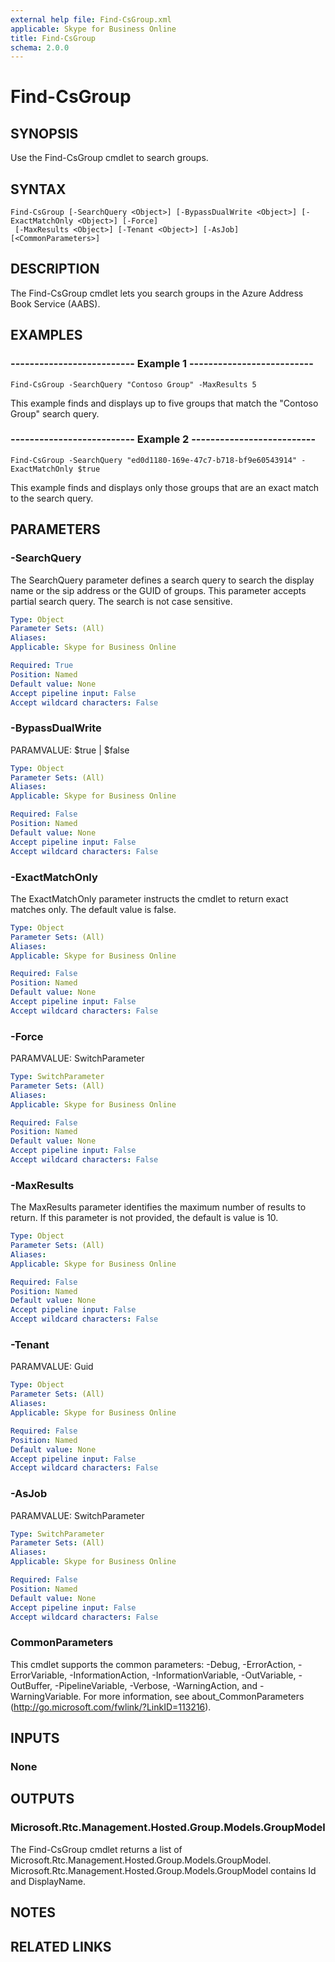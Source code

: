 ```yaml
---
external help file: Find-CsGroup.xml
applicable: Skype for Business Online
title: Find-CsGroup
schema: 2.0.0
---
```


# Find-CsGroup

## SYNOPSIS
Use the Find-CsGroup cmdlet to search groups.

## SYNTAX

```
Find-CsGroup [-SearchQuery <Object>] [-BypassDualWrite <Object>] [-ExactMatchOnly <Object>] [-Force]
 [-MaxResults <Object>] [-Tenant <Object>] [-AsJob] [<CommonParameters>]
```

## DESCRIPTION
The Find-CsGroup cmdlet lets you search groups in the Azure Address Book Service (AABS).

## EXAMPLES

### -------------------------- Example 1 --------------------------
```
Find-CsGroup -SearchQuery "Contoso Group" -MaxResults 5
```

This example finds and displays up to five groups that match the "Contoso Group" search query.

### -------------------------- Example 2 --------------------------
```
Find-CsGroup -SearchQuery "ed0d1180-169e-47c7-b718-bf9e60543914" -ExactMatchOnly $true
```

This example finds and displays only those groups that are an exact match to the search query.

## PARAMETERS

### -SearchQuery
The SearchQuery parameter defines a search query to search the display name or the sip address or the GUID of groups. This parameter accepts partial search query. The search is not case sensitive.

```yaml
Type: Object
Parameter Sets: (All)
Aliases: 
Applicable: Skype for Business Online

Required: True
Position: Named
Default value: None
Accept pipeline input: False
Accept wildcard characters: False
```

### -BypassDualWrite
PARAMVALUE: $true | $false

```yaml
Type: Object
Parameter Sets: (All)
Aliases: 
Applicable: Skype for Business Online

Required: False
Position: Named
Default value: None
Accept pipeline input: False
Accept wildcard characters: False
```

### -ExactMatchOnly
The ExactMatchOnly parameter instructs the cmdlet to return exact matches only. The default value is false.

```yaml
Type: Object
Parameter Sets: (All)
Aliases: 
Applicable: Skype for Business Online

Required: False
Position: Named
Default value: None
Accept pipeline input: False
Accept wildcard characters: False
```

### -Force
PARAMVALUE: SwitchParameter

```yaml
Type: SwitchParameter
Parameter Sets: (All)
Aliases: 
Applicable: Skype for Business Online

Required: False
Position: Named
Default value: None
Accept pipeline input: False
Accept wildcard characters: False
```

### -MaxResults
The MaxResults parameter identifies the maximum number of results to return. If this parameter is not provided, the default is value is 10.

```yaml
Type: Object
Parameter Sets: (All)
Aliases: 
Applicable: Skype for Business Online

Required: False
Position: Named
Default value: None
Accept pipeline input: False
Accept wildcard characters: False
```

### -Tenant
PARAMVALUE: Guid

```yaml
Type: Object
Parameter Sets: (All)
Aliases: 
Applicable: Skype for Business Online

Required: False
Position: Named
Default value: None
Accept pipeline input: False
Accept wildcard characters: False
```

### -AsJob
PARAMVALUE: SwitchParameter

```yaml
Type: SwitchParameter
Parameter Sets: (All)
Aliases: 
Applicable: Skype for Business Online

Required: False
Position: Named
Default value: None
Accept pipeline input: False
Accept wildcard characters: False
```

### CommonParameters
This cmdlet supports the common parameters: -Debug, -ErrorAction, -ErrorVariable, -InformationAction, -InformationVariable, -OutVariable, -OutBuffer, -PipelineVariable, -Verbose, -WarningAction, and -WarningVariable. For more information, see about_CommonParameters (http://go.microsoft.com/fwlink/?LinkID=113216).

## INPUTS

### None

## OUTPUTS

### Microsoft.Rtc.Management.Hosted.Group.Models.GroupModel
The Find-CsGroup cmdlet returns a list of Microsoft.Rtc.Management.Hosted.Group.Models.GroupModel. Microsoft.Rtc.Management.Hosted.Group.Models.GroupModel contains Id and DisplayName. 


## NOTES


## RELATED LINKS
